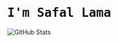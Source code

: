 # <samp>I'm **Safal Lama**</samp>
![GitHub Stats](https://github-readme-stats.vercel.app/api?username=Happilli&show_icons=true&theme=midnight-purple)
